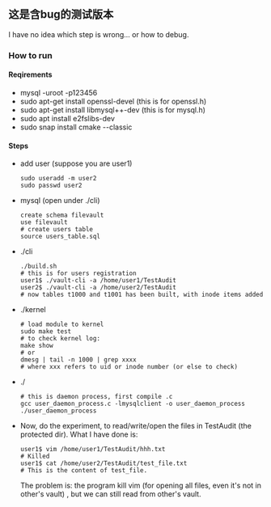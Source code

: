 ## 这是含bug的测试版本

I have no idea which step is wrong... or how to debug.



### How to run

#### Reqirements

- mysql  -uroot -p123456
- sudo apt-get install openssl-devel (this is for openssl.h)
- sudo apt-get install libmysql++-dev (this is for mysql.h)
- sudo apt install e2fslibs-dev
- sudo snap install cmake --classic



#### Steps

- add user (suppose you are user1)

  ```shell
  sudo useradd -m user2
  sudo passwd user2
  ```

- mysql (open under ./cli)

  ```mysql
  create schema filevault
  use filevault
  # create users table 
  source users_table.sql
  ```

- ./cli

  ```shell
  ./build.sh
  # this is for users registration
  user1$ ./vault-cli -a /home/user1/TestAudit
  user2$ ./vault-cli -a /home/user2/TestAudit
  # now tables t1000 and t1001 has been built, with inode items added
  ```

- ./kernel

  ```shell
  # load module to kernel
  sudo make test
  # to check kernel log:
  make show
  # or 
  dmesg | tail -n 1000 | grep xxxx
  # where xxx refers to uid or inode number (or else to check)
  ```

- ./

  ```shell
  # this is daemon process, first compile .c
  gcc user_daemon_process.c -lmysqlclient -o user_daemon_process
  ./user_daemon_process
  ```

- Now, do the experiment, to read/write/open the files in TestAudit (the protected dir). What I have done is:

  ```shell
  user1$ vim /home/user1/TestAudit/hhh.txt
  # Killed
  user1$ cat /home/user2/TestAudit/test_file.txt
  # This is the content of test_file.
  ```

  The problem is: the program kill vim (for opening all files, even it's not in other's vault) , but we can still read from other's vault.
